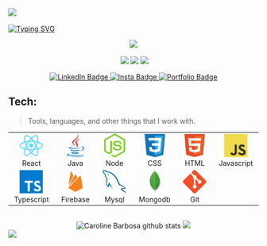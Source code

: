 <img src="https://capsule-render.vercel.app/api?type=waving&color=timeGradient&height=110&width=100%&section=header" />


[![Typing SVG](https://readme-typing-svg.herokuapp.com/?font=Bebas+Neue&color=6DB3FFFF&size=40&center=true&vCenter=true&width=1000&lines=Hello,+my+name+is+Julio+Cesar;I´m+20+years+old;I´m+developer;Be+Welcome!+:%29)](https://git.io/typing-svg)

<p align="center">
  <img src="https://media.giphy.com/media/v8Vux9WxXcnXEnOGn1/giphy.gif" width="150"/>
</p>


<p align="center">
  <img src="https://komarev.com/ghpvc/?username=Jcvanz&style=circle&color=0d0d0d" alt="">
  <img src="https://img.shields.io/badge/Age-20-0d0d0d" />
  <img src="https://img.shields.io/badge/Lives-Blumenau%20%E2%80%93%20SC-0d0d0d" />
  <img src="https://img.shields.io/badge/Languages-English%20%26%20Portuguese-0d0d0d" />
</p>

<p align="center">
  <a href="https://www.linkedin.com/in/www.linkedin.com/in/juliocesarvanz">
    <img src="https://img.shields.io/badge/LinkedIn-blue?style=for-the-badge&logo=linkedin&logoColor=white" alt="LinkedIn Badge">
  </a>
  <a href="https://www.instagram.com/juliocvanz/">
    <img src="https://img.shields.io/badge/Instagram-%23E4405F?style=for-the-badge&logo=Instagram&logoColor=white" alt="Insta Badge">
  </a>
   <a href="https://portfoliojuliovanz.netlify.app/">
    <img src="https://img.shields.io/badge/Portfolio-FF5722?style=for-the-badge&logo=todoist&logoColor=white" alt="Portfolio Badge">
  </a>
</p>

<h2 align="left">Tech:</h2>

> Tools, languages, and other things that I work with.

<table align="center">
  <tr align="center">
    <td align="center" width="96">
      <a>
        <img src="https://github.com/devicons/devicon/blob/master/icons/react/react-original.svg" width="48" height="48" alt="React" />
      </a>
      <br>React
    </td>
    <td align="center" width="96">
      <a>
        <img src="https://github.com/devicons/devicon/blob/master/icons/java/java-original.svg" width="48" height="48" alt="Java" />
      </a>
      <br>Java
    </td>
     <td align="center" width="96">
      <a>
        <img src="https://github.com/devicons/devicon/blob/master/icons/nodejs/nodejs-original.svg" width="48" height="48" alt="Node" />
      </a>
      <br>Node
    </td>
  <td align="center" width="96">
      <a>
        <img src="https://github.com/devicons/devicon/blob/master/icons/css3/css3-original.svg" width="48" height="48" alt="CSS" />
      </a>
      <br>CSS
    </td>
    <td align="center" width="96">
      <a>
        <img src="https://github.com/devicons/devicon/blob/master/icons/html5/html5-original.svg" width="48" height="48" alt="HTML" />
      </a>
      <br>HTML
    </td>
    <td align="center" width="96">
      <a>
        <img src="https://github.com/devicons/devicon/blob/master/icons/javascript/javascript-original.svg" width="48" height="48" alt="javascript" />
      </a>
      <br>Javascript
    </td>
  </tr>
  <tr align="center">
   <td align="center" width="96">
      <a>
        <img src="https://github.com/devicons/devicon/blob/master/icons/typescript/typescript-original.svg" width="48" height="48" alt="typescript" />
      </a>
      <br>Typescript
    </td>
  <td align="center" width="96">
      <a>
        <img src="https://github.com/devicons/devicon/blob/master/icons/firebase/firebase-plain.svg" width="48" height="48" alt="firebase" />
      </a>
      <br>Firebase
    </td>
  <td align="center" width="96">
      <a>
        <img src="https://github.com/devicons/devicon/blob/master/icons/mysql/mysql-original.svg" width="48" height="48" alt="mysql" />
      </a>
      <br>Mysql
    </td>
  <td align="center" width="96">
      <a>
        <img src="https://github.com/devicons/devicon/blob/master/icons/mongodb/mongodb-original.svg" width="48" height="48" alt="mongodb" />
      </a>
      <br>Mongodb
    </td>
  <td align="center" width="96">
      <a>
        <img src="https://github.com/devicons/devicon/blob/master/icons/git/git-original.svg" width="48" height="48" alt="git" />
      </a>
      <br>Git
    </td>
  </tr>
</table>
<h2></h2>
<div align="center">  
<img width="49%" heigth="190px" src="https://github-readme-stats.vercel.app/api?username=Jcvanz&show_icons=true&count_private=true&hide_border=true&title_color=cd853f&icon_color=c0c0c0&text_color=c0c0c0&bg_color=0E2848E6" alt="Caroline Barbosa github stats" /> 
<img width="41%" heigth="150px" src="https://github-readme-stats.vercel.app/api/top-langs/?username=Jcvanz&layout=compact&hide_border=true&title_color=cd853f&text_color=c0c0c0&bg_color=0E2848E6" />
</div>

<img src="https://capsule-render.vercel.app/api?type=waving&color=timeGradient&height=110&width=100%&section=footer" />
